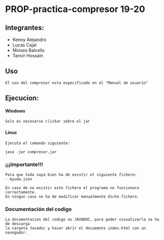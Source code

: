 # PROP-practica-compresor 19-20

## Integrantes:
- Kenny Alejandro
- Lucas Cajal
- Moises Balcells
- Tanvir Hossain


## Uso

    El uso del compresor esta especificado en el "Manual de usuario"


## Ejecucion:
#### Windows

    Solo es necesario clickar sobre el jar

#### Linux
    Ejecuta el comando siguiente:

	java -jar compresor.jar

### ¡¡¡Importante!!!
    Para que todo vaya bien ha de existir el siguiente fichero:
	- Ayuda.json

    En caso de no existir este fichero el programa no funcionara correctamente.
    En ningun caso se ha de modificar manualmente dicho fichero.

### Documentación del codigo
	La documentacion del codigo es JAVADOC, para poder visualizarla se ha de descarga
	la carpeta Javadoc y hacer abrir el docuemnto index.html con un navegador.
